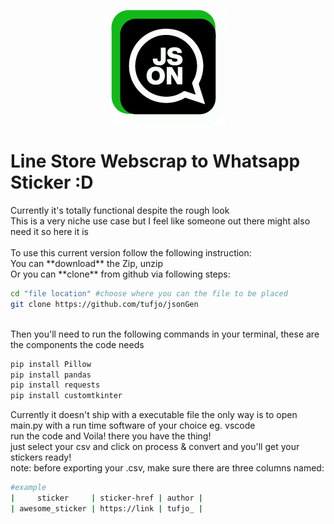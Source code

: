 <p align="center">
<img src=".\img_src\thumb.png" />
</p>
<h1>Line Store Webscrap to Whatsapp Sticker :D</h1>
Currently it's totally functional despite the rough look
<br>This is a very niche use case but I feel like someone out there might also need it so here it is
<br>
<br>To use this current version follow the following instruction:
<br>You can **download** the Zip, unzip
<br>Or you can **clone** from github via following steps:

```sh
cd "file location" #choose where you can the file to be placed
git clone https://github.com/tufjo/jsonGen
```

<br>Then you'll need to run the following commands in your terminal, these are the components the code needs

```sh
pip install Pillow
pip install pandas
pip install requests
pip install customtkinter
```

Currently it doesn't ship with a executable file the only way is to open main.py with a run time software of your choice eg. vscode
<br>run the code and Voila! there you have the thing!
<br>just select your csv and click on process & convert and you'll get your stickers ready!
<br>note: before exporting your .csv, make sure there are three columns named:

```sh
#example
|     sticker     | sticker-href | author |
| awesome_sticker | https://link | tufjo_ |
```
